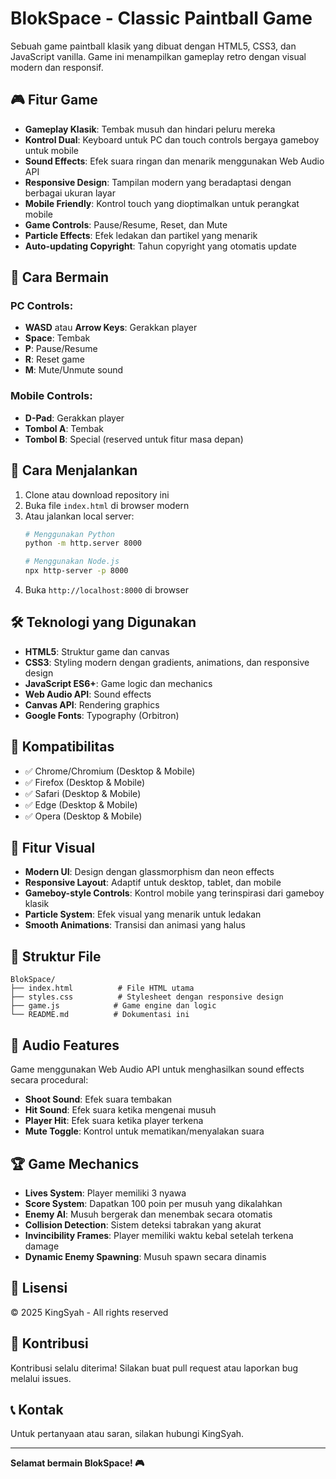 # BlokSpace - Classic Paintball Game

Sebuah game paintball klasik yang dibuat dengan HTML5, CSS3, dan JavaScript vanilla. Game ini menampilkan gameplay retro dengan visual modern dan responsif.

## 🎮 Fitur Game

- **Gameplay Klasik**: Tembak musuh dan hindari peluru mereka
- **Kontrol Dual**: Keyboard untuk PC dan touch controls bergaya gameboy untuk mobile
- **Sound Effects**: Efek suara ringan dan menarik menggunakan Web Audio API
- **Responsive Design**: Tampilan modern yang beradaptasi dengan berbagai ukuran layar
- **Mobile Friendly**: Kontrol touch yang dioptimalkan untuk perangkat mobile
- **Game Controls**: Pause/Resume, Reset, dan Mute
- **Particle Effects**: Efek ledakan dan partikel yang menarik
- **Auto-updating Copyright**: Tahun copyright yang otomatis update

## 🎯 Cara Bermain

### PC Controls:
- **WASD** atau **Arrow Keys**: Gerakkan player
- **Space**: Tembak
- **P**: Pause/Resume
- **R**: Reset game
- **M**: Mute/Unmute sound

### Mobile Controls:
- **D-Pad**: Gerakkan player
- **Tombol A**: Tembak
- **Tombol B**: Special (reserved untuk fitur masa depan)

## 🚀 Cara Menjalankan

1. Clone atau download repository ini
2. Buka file `index.html` di browser modern
3. Atau jalankan local server:
   ```bash
   # Menggunakan Python
   python -m http.server 8000
   
   # Menggunakan Node.js
   npx http-server -p 8000
   ```
4. Buka `http://localhost:8000` di browser

## 🛠️ Teknologi yang Digunakan

- **HTML5**: Struktur game dan canvas
- **CSS3**: Styling modern dengan gradients, animations, dan responsive design
- **JavaScript ES6+**: Game logic dan mechanics
- **Web Audio API**: Sound effects
- **Canvas API**: Rendering graphics
- **Google Fonts**: Typography (Orbitron)

## 📱 Kompatibilitas

- ✅ Chrome/Chromium (Desktop & Mobile)
- ✅ Firefox (Desktop & Mobile)
- ✅ Safari (Desktop & Mobile)
- ✅ Edge (Desktop & Mobile)
- ✅ Opera (Desktop & Mobile)

## 🎨 Fitur Visual

- **Modern UI**: Design dengan glassmorphism dan neon effects
- **Responsive Layout**: Adaptif untuk desktop, tablet, dan mobile
- **Gameboy-style Controls**: Kontrol mobile yang terinspirasi dari gameboy klasik
- **Particle System**: Efek visual yang menarik untuk ledakan
- **Smooth Animations**: Transisi dan animasi yang halus

## 🔧 Struktur File

```
BlokSpace/
├── index.html          # File HTML utama
├── styles.css          # Stylesheet dengan responsive design
├── game.js            # Game engine dan logic
└── README.md          # Dokumentasi ini
```

## 🎵 Audio Features

Game menggunakan Web Audio API untuk menghasilkan sound effects secara procedural:
- **Shoot Sound**: Efek suara tembakan
- **Hit Sound**: Efek suara ketika mengenai musuh
- **Player Hit**: Efek suara ketika player terkena
- **Mute Toggle**: Kontrol untuk mematikan/menyalakan suara

## 🏆 Game Mechanics

- **Lives System**: Player memiliki 3 nyawa
- **Score System**: Dapatkan 100 poin per musuh yang dikalahkan
- **Enemy AI**: Musuh bergerak dan menembak secara otomatis
- **Collision Detection**: Sistem deteksi tabrakan yang akurat
- **Invincibility Frames**: Player memiliki waktu kebal setelah terkena damage
- **Dynamic Enemy Spawning**: Musuh spawn secara dinamis

## 📄 Lisensi

© 2025 KingSyah - All rights reserved

## 🤝 Kontribusi

Kontribusi selalu diterima! Silakan buat pull request atau laporkan bug melalui issues.

## 📞 Kontak

Untuk pertanyaan atau saran, silakan hubungi KingSyah.

---

**Selamat bermain BlokSpace! 🎮**
